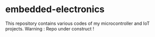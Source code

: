 # embedded-electronics
This repository contains various codes of my microcontroller and IoT projects. Warning : Repo under construct !
